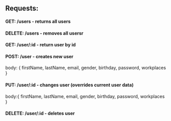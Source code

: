 ## Requests:

#### GET: /users - returns all users
#### DELETE: /users - removes all usersr

#### GET: /user/:id - return user by id
#### POST: /user - creates new user
body: { firstName, lastName, email, gender, birthday, password, workplaces }
#### PUT: /user/:id - changes user (overrides current user data)
body:{ firstName, lastName, email, gender, birthday, password, workplaces }
#### DELETE: /user/:id - deletes user
